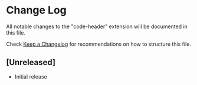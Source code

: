 # Change Log

All notable changes to the "code-header" extension will be documented in this file.

Check [Keep a Changelog](http://keepachangelog.com/) for recommendations on how to structure this file.

## [Unreleased]

- Initial release